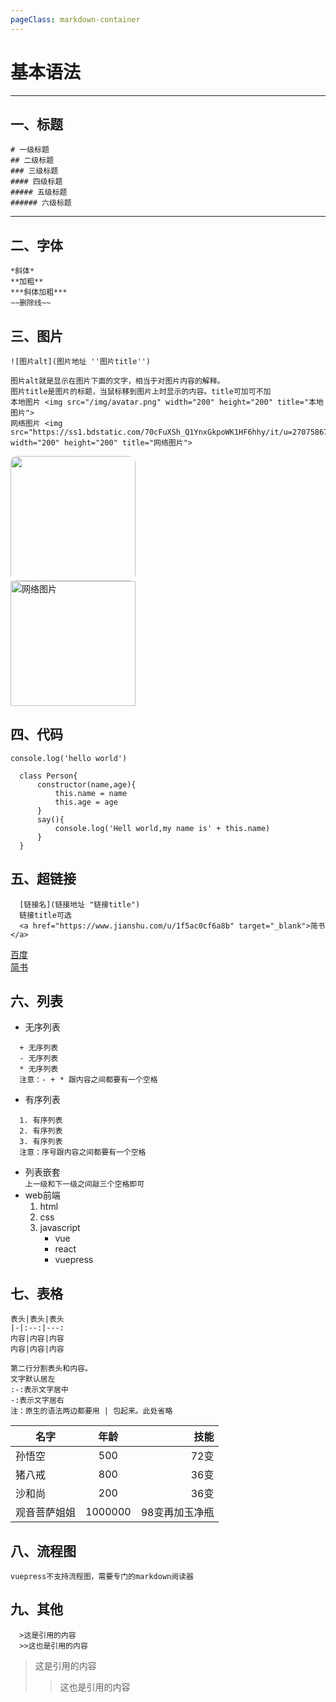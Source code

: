 ```yaml
---
pageClass: markdown-container
---
```

# 基本语法
---
## 一、标题
```
# 一级标题
## 二级标题
### 三级标题
#### 四级标题
##### 五级标题
###### 六级标题
```
---
<!-- 两个空格换行 -->
## 二、字体 
```
*斜体*  
**加粗**  
***斜体加粗***  
~~删除线~~  
```
## 三、图片
```
![图片alt](图片地址 ''图片title'')

图片alt就是显示在图片下面的文字，相当于对图片内容的解释。
图片title是图片的标题，当鼠标移到图片上时显示的内容。title可加可不加
本地图片 <img src="/img/avatar.png" width="200" height="200" title="本地图片"> 
网络图片 <img src="https://ss1.bdstatic.com/70cFuXSh_Q1YnxGkpoWK1HF6hhy/it/u=2707586770,3596481719&fm=26&gp=0.jpg" width="200" height="200" title="网络图片"> 
```
<img src="/img/avatar.png" width="200" height="200" style="border-radius:10px;"><br/>
<img src="https://ss1.bdstatic.com/70cFuXSh_Q1YnxGkpoWK1HF6hhy/it/u=2707586770,3596481719&fm=26&gp=0.jpg" width="200" height="200" title="网络图片"> 
## 四、代码
`console.log('hello world')`  
```
  class Person{
      constructor(name,age){
          this.name = name
          this.age = age
      }
      say(){
          console.log('Hell world,my name is' + this.name)
      }
  }
```
## 五、超链接
```
  [链接名](链接地址 "链接title")
  链接title可选
  <a href="https://www.jianshu.com/u/1f5ac0cf6a8b" target="_blank">简书</a>
```
[百度](http://www.baidu.com "百度一下，你就知道")  
<a href="https://www.jianshu.com/u/1f5ac0cf6a8b" target="_blank">简书</a>

## 六、列表
+ 无序列表
```
  + 无序列表
  - 无序列表
  * 无序列表
  注意：- + * 跟内容之间都要有一个空格
```
- 有序列表
```
  1. 有序列表
  2. 有序列表
  3. 有序列表
  注意：序号跟内容之间都要有一个空格
```
* 列表嵌套  
`上一级和下一级之间敲三个空格即可`   
* web前端   
   1. html
   2. css
   3. javascript
      + vue
      - react
      * vuepress
## 七、表格
```
表头|表头|表头
|-|:--:|---:
内容|内容|内容
内容|内容|内容

第二行分割表头和内容。
文字默认居左
:-:表示文字居中
-:表示文字居右
注：原生的语法两边都要用 | 包起来。此处省略
```
名字|年龄|技能
|-|:---:|---:|
孙悟空|500|72变
猪八戒|800|36变
沙和尚|200|36变
观音菩萨姐姐|1000000|98变再加玉净瓶
## 八、流程图
`vuepress不支持流程图，需要专门的markdown阅读器`
## 九、其他
```
  >这是引用的内容
  >>这也是引用的内容  
```

>这是引用的内容
>>这也是引用的内容  



